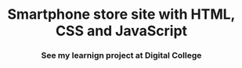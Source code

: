 <h1 align="center"> Smartphone store site with HTML, CSS and JavaScript

<h3 align="center"> See my learnign project at Digital College <h3>
